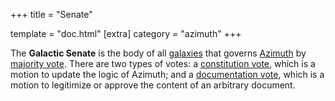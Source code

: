 +++
title = "Senate"

template = "doc.html"
[extra]
category = "azimuth"
+++

The **Galactic Senate** is the body of all [galaxies](../galaxy) that governs [Azimuth](../azimuth) by [majority vote](../voting). There are two types of votes: a [constitution vote](../constitution), which is a motion to update the logic of Azimuth; and a [documentation vote](../docvote), which is a motion to legitimize or approve the content of an arbitrary document.
